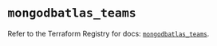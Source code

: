 # `mongodbatlas_teams`

Refer to the Terraform Registry for docs: [`mongodbatlas_teams`](https://registry.terraform.io/providers/mongodb/mongodbatlas/1.21.4/docs/resources/teams).
